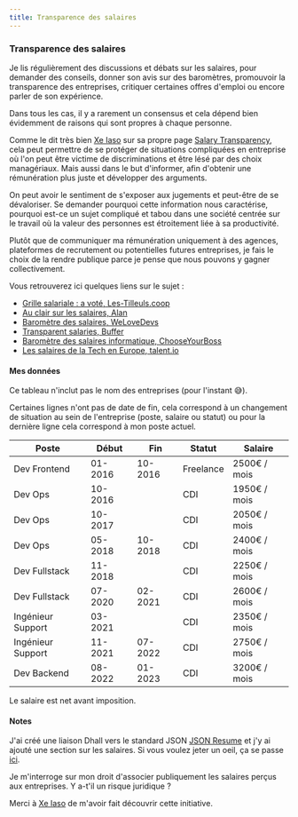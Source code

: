 ```yaml
---
title: Transparence des salaires
---
```

### Transparence des salaires

Je lis régulièrement des discussions et débats sur les salaires,
pour demander des conseils, donner son avis sur des baromètres,
promouvoir la transparence des entreprises,
critiquer certaines offres d'emploi ou encore parler de son expérience.

Dans tous les cas, il y a rarement un consensus et 
cela dépend bien évidemment de raisons qui sont propres à chaque personne.

Comme le dit très bien [Xe Iaso](https://xeiaso.net) sur sa propre page
[Salary Transparency](https://xeiaso.net/salary-transparency), 
cela peut permettre de se protéger de situations compliquées en entreprise où 
l'on peut être victime de discriminations et être lésé par des choix managériaux. 
Mais aussi dans le but d'informer, afin d'obtenir une rémunération plus juste et 
développer des arguments.

On peut avoir le sentiment de s'exposer aux jugements et peut-être de se dévaloriser. 
Se demander pourquoi cette information nous caractérise,
pourquoi est-ce un sujet compliqué et tabou dans une société centrée 
sur le travail où la valeur des personnes est étroitement liée à sa productivité. 

Plutôt que de communiquer ma rémunération uniquement à des agences, 
plateformes de recrutement ou potentielles futures entreprises, 
je fais le choix de la rendre publique parce je pense 
que nous pouvons y gagner collectivement. 

Vous retrouverez ici quelques liens sur le sujet :

- [Grille salariale : a voté, Les-Tilleuls.coop](https://les-tilleuls.coop/blog/grille-salariale-a-vote)
- [Au clair sur les salaires, Alan](https://blog.alan.com/bien-etre-au-travail/au-clair-sur-les-salaires)
- [Baromètre des salaires, WeLoveDevs](https://welovedevs.com/fr/salaires)
- [Transparent salaries, Buffer](https://buffer.com/salaries)
- [Baromètre des salaires informatique, ChooseYourBoss](https://www.chooseyourboss.com/barometre-des-salaires-it)
- [Les salaires de la Tech en Europe, talent.io](https://marketing-pictures.s3.eu-west-1.amazonaws.com/Salary_Report_2022/talentio_FR.pdf)

#### Mes données

Ce tableau n'inclut pas le nom des entreprises (pour l'instant 😅).

Certaines lignes n'ont pas de date de fin, cela correspond à un changement de situation au sein de l'entreprise (poste, salaire ou statut) ou pour la dernière ligne cela correspond à mon poste actuel. 

| Poste             | Début   | Fin     | Statut    | Salaire     |
|-------------------|---------|---------|-----------|--------------|
| Dev Frontend      | 01-2016 | 10-2016 | Freelance | 2500€ / mois |
| Dev Ops           | 10-2016 |         | CDI       | 1950€ / mois |
| Dev Ops           | 10-2017 |         | CDI       | 2050€ / mois |
| Dev Ops           | 05-2018 | 10-2018 | CDI       | 2400€ / mois |
| Dev Fullstack     | 11-2018 |         | CDI       | 2250€ / mois |
| Dev Fullstack     | 07-2020 | 02-2021 | CDI       | 2600€ / mois |
| Ingénieur Support | 03-2021 |         | CDI       | 2350€ / mois |
| Ingénieur Support | 11-2021 | 07-2022 | CDI       | 2750€ / mois |
| Dev Backend       | 08-2022 | 01-2023 | CDI       | 3200€ / mois |

Le salaire est net avant imposition.

#### Notes

J'ai créé une liaison Dhall vers le standard JSON [JSON Resume](https://jsonresume.org/schema/)
et j'y ai ajouté une section sur les salaires. Si vous voulez jeter un oeil, 
ça se passe [ici](https://github.com/gaelreyrol/dhall-resume).

Je m'interroge sur mon droit d'associer publiquement les salaires perçus aux entreprises.
Y a-t'il un risque juridique ?

Merci à [Xe Iaso](https://xeiaso.net) de m'avoir fait découvrir cette initiative.
